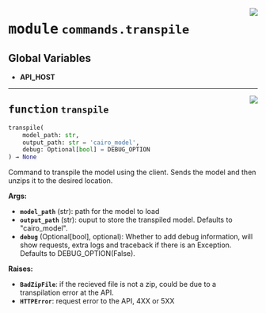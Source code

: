 <!-- markdownlint-disable -->

<a href="https://github.com/gizatechxyz/giza-cli/blob/main/giza/commands/transpile.py#L0"><img align="right" style="float:right;" src="https://img.shields.io/badge/-source-cccccc?style=flat-square"></a>

# <kbd>module</kbd> `commands.transpile`




**Global Variables**
---------------
- **API_HOST**

---

<a href="https://github.com/gizatechxyz/giza-cli/blob/main/giza/commands/transpile.py#L14"><img align="right" style="float:right;" src="https://img.shields.io/badge/-source-cccccc?style=flat-square"></a>

## <kbd>function</kbd> `transpile`

```python
transpile(
    model_path: str,
    output_path: str = 'cairo_model',
    debug: Optional[bool] = DEBUG_OPTION
) → None
```

Command to transpile the model using the client. Sends the model and then unzips it to the desired location.



**Args:**

 - <b>`model_path`</b> (str):  path for the model to load
 - <b>`output_path`</b> (str):  ouput to store the transpiled model. Defaults to "cairo_model".
 - <b>`debug`</b> (Optional[bool], optional):  Whether to add debug information, will show requests, extra logs and traceback if there is an Exception. Defaults to DEBUG_OPTION(False).



**Raises:**

 - <b>`BadZipFile`</b>:  if the recieved file is not a zip, could be due to a transpilation error at the API.
 - <b>`HTTPError`</b>:  request error to the API, 4XX or 5XX
